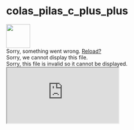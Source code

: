 # colas_pilas_c_plus_plus

<div itemprop="text" class="Box-body p-0 blob-wrapper data type-text ">
      
  <div class="render-wrapper ">
    <div class="render-container js-render-target is-render-automatic is-render-requested is-render-ready" data-identity="49a928f3-c1ca-43fe-aad3-2d4befa772ec" data-host="https://render.githubusercontent.com" data-type="pdf" style="height: 62627px;">
      <img class="octospinner mx-auto" alt="" src="https://github.githubassets.com/images/spinners/octocat-spinner-128.gif" width="64" height="64">
      <div class="render-viewer-error">Sorry, something went wrong. <a href="https://github.com/jorgeabad/colas_pilas_c_plus_plus/blob/master/docs/Doc.pdf">Reload?</a></div>
      <div class="render-viewer-fatal">Sorry, we cannot display this file.</div>
      <div class="render-viewer-invalid">Sorry, this file is invalid so it cannot be displayed.</div>
      <iframe class="render-viewer " src="https://render.githubusercontent.com/view/pdf?commit=ef82e5aff6e110bb3ce2f676ffaac70a0d7f0ed7&amp;enc_url=68747470733a2f2f7261772e67697468756275736572636f6e74656e742e636f6d2f6a6f726765616261642f636f6c61735f70696c61735f635f706c75735f706c75732f656638326535616666366531313062623363653266363736666661616337306130643766306564372f646f63732f446f632e706466&amp;nwo=jorgeabad%2Fcolas_pilas_c_plus_plus&amp;path=docs%2FDoc.pdf&amp;repository_id=266512364&amp;repository_type=Repository#49a928f3-c1ca-43fe-aad3-2d4befa772ec" sandbox="allow-scripts allow-same-origin allow-top-navigation" title="File display">
          Viewer requires iframe.
      </iframe>
    </div>
  </div>

  </div>


  <div class="render-shell js-render-shell">
    
<div class="pdf-container loaded" data-file="https://raw.githubusercontent.com/jorgeabad/colas_pilas_c_plus_plus/7bf454881f71aba1ddfa07a37ff471db9aad7b50/docs/Doc.pdf" data-worker="/assets/pdf/worker-de03a6262fe73d7da5661d85cbb46962.js" data-bcmap-dir="https://render.githubusercontent.com/pdf/">
<canvas class="pdf-page" data-page="0" height="2588" width="2000"></canvas><canvas class="pdf-page" data-page="1" height="2588" width="2000"></canvas><canvas class="pdf-page" data-page="2" height="2588" width="2000"></canvas><canvas class="pdf-page" data-page="3" height="2588" width="2000"></canvas><canvas class="pdf-page" data-page="4" height="2588" width="2000"></canvas><canvas class="pdf-page" data-page="5" height="2588" width="2000"></canvas><canvas class="pdf-page" data-page="6" height="2588" width="2000"></canvas><canvas class="pdf-page" data-page="7" height="2588" width="2000"></canvas><canvas class="pdf-page" data-page="8" height="2588" width="2000"></canvas><canvas class="pdf-page" data-page="9" height="2588" width="2000"></canvas><canvas class="pdf-page" data-page="10" height="2588" width="2000"></canvas><canvas class="pdf-page" data-page="11" height="2588" width="2000"></canvas><canvas class="pdf-page" data-page="12" height="2588" width="2000"></canvas><canvas class="pdf-page" data-page="13" height="2588" width="2000"></canvas><canvas class="pdf-page" data-page="14" height="2588" width="2000"></canvas><canvas class="pdf-page" data-page="15" height="2588" width="2000"></canvas><canvas class="pdf-page" data-page="16" height="2588" width="2000"></canvas><canvas class="pdf-page" data-page="17" height="2588" width="2000"></canvas><canvas class="pdf-page" data-page="18" height="2588" width="2000"></canvas><canvas class="pdf-page" data-page="19" height="2588" width="2000"></canvas><canvas class="pdf-page" data-page="20" height="2588" width="2000"></canvas><canvas class="pdf-page" data-page="21" height="2588" width="2000"></canvas><canvas class="pdf-page" data-page="22" height="2588" width="2000"></canvas><canvas class="pdf-page" data-page="23" height="2588" width="2000"></canvas><canvas class="pdf-page" data-page="24" height="2588" width="2000"></canvas><canvas class="pdf-page" data-page="25" height="2588" width="2000"></canvas><canvas class="pdf-page" data-page="26" height="2588" width="2000"></canvas><canvas class="pdf-page" data-page="27" height="2588" width="2000"></canvas><canvas class="pdf-page" data-page="28" height="2588" width="2000"></canvas><canvas class="pdf-page" data-page="29" height="2588" width="2000"></canvas><canvas class="pdf-page" data-page="30" height="2588" width="2000"></canvas><canvas class="pdf-page" data-page="31" height="2588" width="2000"></canvas><canvas class="pdf-page" data-page="32" height="2588" width="2000"></canvas><canvas class="pdf-page" data-page="33" height="2588" width="2000"></canvas><canvas class="pdf-page" data-page="34" height="2588" width="2000"></canvas><canvas class="pdf-page" data-page="35" height="2588" width="2000"></canvas><canvas class="pdf-page" data-page="36" height="2588" width="2000"></canvas><canvas class="pdf-page" data-page="37" height="2588" width="2000"></canvas><canvas class="pdf-page" data-page="38" height="2588" width="2000"></canvas><canvas class="pdf-page" data-page="39" height="2588" width="2000"></canvas><canvas class="pdf-page" data-page="40" height="2588" width="2000"></canvas><canvas class="pdf-page" data-page="41" height="2588" width="2000"></canvas><canvas class="pdf-page" data-page="42" height="2588" width="2000"></canvas><canvas class="pdf-page" data-page="43" height="2588" width="2000"></canvas><canvas class="pdf-page" data-page="44" height="2588" width="2000"></canvas><canvas class="pdf-page" data-page="45" height="2588" width="2000"></canvas><canvas class="pdf-page" data-page="46" height="2588" width="2000"></canvas><canvas class="pdf-page" data-page="47" height="2588" width="2000"></canvas><canvas class="pdf-page" data-page="48" height="2588" width="2000"></canvas></div>

<div id="js-click-for-more" class="click-for-more" style="display: none;">
  <button class="button">More Pages</button>
  <div class="spinner"><img src="../pdf/spinner.gif" alt="Loading more pages"></div>
</div>

  </div>